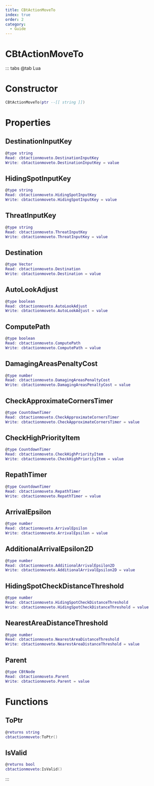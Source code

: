 ```yaml
---
title: CBtActionMoveTo
index: true
order: 2
category:
  - Guide
---
```


# CBtActionMoveTo

::: tabs
@tab Lua
# Constructor
```lua
CBtActionMoveTo(ptr --[[ string ]])
```
# Properties
## DestinationInputKey 
```lua
@type string
Read: cbtactionmoveto.DestinationInputKey
Write: cbtactionmoveto.DestinationInputKey = value
```
## HidingSpotInputKey 
```lua
@type string
Read: cbtactionmoveto.HidingSpotInputKey
Write: cbtactionmoveto.HidingSpotInputKey = value
```
## ThreatInputKey 
```lua
@type string
Read: cbtactionmoveto.ThreatInputKey
Write: cbtactionmoveto.ThreatInputKey = value
```
## Destination 
```lua
@type Vector
Read: cbtactionmoveto.Destination
Write: cbtactionmoveto.Destination = value
```
## AutoLookAdjust 
```lua
@type boolean
Read: cbtactionmoveto.AutoLookAdjust
Write: cbtactionmoveto.AutoLookAdjust = value
```
## ComputePath 
```lua
@type boolean
Read: cbtactionmoveto.ComputePath
Write: cbtactionmoveto.ComputePath = value
```
## DamagingAreasPenaltyCost 
```lua
@type number
Read: cbtactionmoveto.DamagingAreasPenaltyCost
Write: cbtactionmoveto.DamagingAreasPenaltyCost = value
```
## CheckApproximateCornersTimer 
```lua
@type CountdownTimer
Read: cbtactionmoveto.CheckApproximateCornersTimer
Write: cbtactionmoveto.CheckApproximateCornersTimer = value
```
## CheckHighPriorityItem 
```lua
@type CountdownTimer
Read: cbtactionmoveto.CheckHighPriorityItem
Write: cbtactionmoveto.CheckHighPriorityItem = value
```
## RepathTimer 
```lua
@type CountdownTimer
Read: cbtactionmoveto.RepathTimer
Write: cbtactionmoveto.RepathTimer = value
```
## ArrivalEpsilon 
```lua
@type number
Read: cbtactionmoveto.ArrivalEpsilon
Write: cbtactionmoveto.ArrivalEpsilon = value
```
## AdditionalArrivalEpsilon2D 
```lua
@type number
Read: cbtactionmoveto.AdditionalArrivalEpsilon2D
Write: cbtactionmoveto.AdditionalArrivalEpsilon2D = value
```
## HidingSpotCheckDistanceThreshold 
```lua
@type number
Read: cbtactionmoveto.HidingSpotCheckDistanceThreshold
Write: cbtactionmoveto.HidingSpotCheckDistanceThreshold = value
```
## NearestAreaDistanceThreshold 
```lua
@type number
Read: cbtactionmoveto.NearestAreaDistanceThreshold
Write: cbtactionmoveto.NearestAreaDistanceThreshold = value
```
## Parent 
```lua
@type CBtNode
Read: cbtactionmoveto.Parent
Write: cbtactionmoveto.Parent = value
```
# Functions
## ToPtr
```lua
@returns string
cbtactionmoveto:ToPtr()
```
## IsValid
```lua
@returns bool
cbtactionmoveto:IsValid()
```

:::